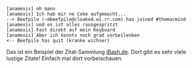 <!--
.. title: iBash
.. slug: 37-ibash
.. date: 2007-03-22 19:40:46
.. tags: Internet
.. description: 
.. type: text
-->

	[anamexis] oh mann
	[anamexis] Ich hab mir ne Coke aufgemacht...
	--> Beefpile (~mbeefpile@cloaked.wi.rr.com) has joined #themacmind
	[anamexis] und es ist alles rausgespritzt
	[anamexis] Fast direkt auf mein Keyboard
	[anamexis] Aber ich konnts noch grad vorbeilenken
	<-- Beefpile has quit (kranke wichser)

<!-- TEASER_END -->

Das ist ein Beispiel der Zitat-Sammlung [iBash.de](http://ibash.de/).
Dort gibt es sehr viele lustige Zitate!
Einfach mal dort vorbeischauen.
